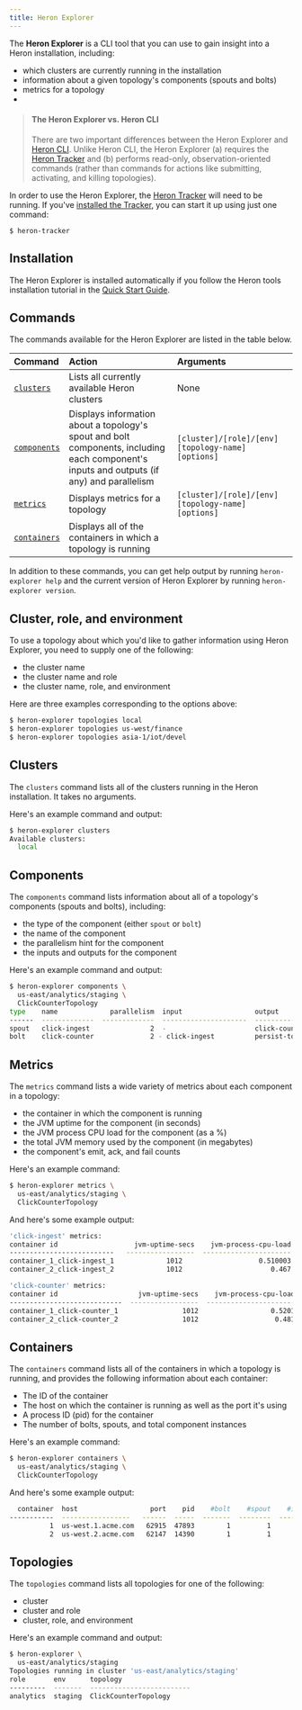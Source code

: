 ```yaml
---
title: Heron Explorer
---
```


The **Heron Explorer** is a CLI tool that you can use to gain insight into a Heron installation, including:

* which clusters are currently running in the installation
* information about a given topology's components (spouts and bolts)
* metrics for a topology
* 

> #### The Heron Explorer vs. Heron CLI
> There are two important differences between the Heron Explorer and [Heron CLI](../heron-cli). Unlike Heron CLI, the Heron Explorer (a) requires the [Heron Tracker](../heron-tracker) and (b) performs read-only, observation-oriented commands (rather than commands for actions like submitting, activating, and killing topologies).

In order to use the Heron Explorer, the [Heron Tracker](../heron-tracker) will need to be running. If you've [installed the Tracker](../../getting-started), you can start it up using just one command:

```shell
$ heron-tracker
```

## Installation

The Heron Explorer is installed automatically if you follow the Heron tools installation tutorial in the [Quick Start Guide](../../getting-started#step-1-download-the-heron-tools).

## Commands

The commands available for the Heron Explorer are listed in the table below.

Command | Action | Arguments
:-------|:-------|:---------
[`clusters`](#clusters) | Lists all currently available Heron clusters | None
[`components`](#components) | Displays information about a topology's spout and bolt components, including each component's inputs and outputs (if any) and parallelism | `[cluster]/[role]/[env] [topology-name] [options]`
[`metrics`](#metrics) | Displays metrics for a topology | `[cluster]/[role]/[env] [topology-name] [options]`
[`containers`](#containers) | Displays all of the containers in which a topology is running

In addition to these commands, you can get help output by running `heron-explorer help` and the current version of Heron Explorer by running `heron-explorer version`.

## Cluster, role, and environment

To use a topology about which you'd like to gather information using Heron Explorer, you need to supply one of the following:

* the cluster name
* the cluster name and role
* the cluster name, role, and environment

Here are three examples corresponding to the options above:

```bash
$ heron-explorer topologies local
$ heron-explorer topologies us-west/finance
$ heron-explorer topologies asia-1/iot/devel
```

## Clusters

The `clusters` command lists all of the clusters running in the Heron installation. It takes no arguments.

Here's an example command and output:

```bash
$ heron-explorer clusters
Available clusters:
  local
```

## Components

The `components` command lists information about all of a topology's components (spouts and bolts), including:

* the type of the component (either `spout` or `bolt`)
* the name of the component
* the parallelism hint for the component
* the inputs and outputs for the component

Here's an example command and output:

```bash
$ heron-explorer components \
  us-east/analytics/staging \
  ClickCounterTopology
type    name             parallelism  input                  output
------  -------------  -------------  ---------------------  -------------
spout   click-ingest               2  -                      click-counter
bolt    click-counter              2 - click-ingest          persist-to-db
```

## Metrics

The `metrics` command lists a wide variety of metrics about each component in a topology:

* the container in which the component is running
* the JVM uptime for the component (in seconds)
* the JVM process CPU load for the component (as a %)
* the total JVM memory used by the component (in megabytes)
* the component's emit, ack, and fail counts

Here's an example command:

```bash
$ heron-explorer metrics \
  us-east/analytics/staging \
  ClickCounterTopology
```

And here's some example output:

```bash
'click-ingest' metrics:
container id                   jvm-uptime-secs    jvm-process-cpu-load    jvm-memory-used-mb    emit-count    ack-count    fail-count
--------------------------   -----------------  ----------------------  --------------------  ------------  -----------  ------------
container_1_click-ingest_1             1012                   0.510003                    83   2.81582e+07            0             0
container_2_click-ingest_2             1012                      0.467                    71   2.34582e+07            0             0

'click-counter' metrics:
container id                    jvm-uptime-secs    jvm-process-cpu-load    jvm-memory-used-mb    emit-count    ack-count    fail-count
----------------------------  -----------------  ----------------------  --------------------  ------------  -----------  ------------
container_1_click-counter_1                1012                  0.5201                    83   2.81432e+07            0             0
container_2_click-counter_2                1012                   0.481                    71   2.14896e+07            0             0
```

## Containers

The `containers` command lists all of the containers in which a topology is running, and provides the following information about each container:

* The ID of the container
* The host on which the container is running as well as the port it's using
* A process ID (pid) for the container
* The number of bolts, spouts, and total component instances

Here's an example command:

```bash
$ heron-explorer containers \
  us-east/analytics/staging \
  ClickCounterTopology
```

And here's some example output:

```bash
  container  host                  port    pid    #bolt    #spout    #instance
-----------  -----------------   ------  -----  -------  --------  -----------
          1  us-west.1.acme.com   62915  47893        1         1            1
          2  us-west.2.acme.com   62147  14390        1         1            1
```

## Topologies

The `topologies` command lists all topologies for one of the following:

* cluster
* cluster and role
* cluster, role, and environment

Here's an example command and output:

```bash
$ heron-explorer \
  us-east/analytics/staging
Topologies running in cluster 'us-east/analytics/staging'
role       env      topology
---------  -------  -------------------------
analytics  staging  ClickCounterTopology
```